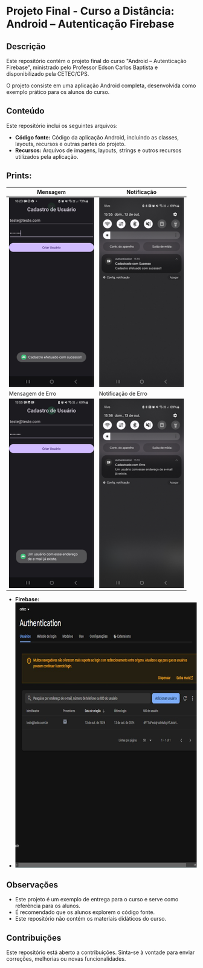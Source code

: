 # Projeto Final - Curso a Distância: Android – Autenticação Firebase

## Descrição

Este repositório contém o projeto final do curso "Android – Autenticação Firebase", ministrado pelo Professor Edson Carlos Baptista e disponibilizado pela CETEC/CPS. 

O projeto consiste em uma aplicação Android completa, desenvolvida como exemplo prático para os alunos do curso. 

## Conteúdo

Este repositório inclui os seguintes arquivos:

* **Código fonte:** Código da aplicação Android, incluindo as classes, layouts, recursos e outras partes do projeto.
* **Recursos:** Arquivos de imagens, layouts, strings e outros recursos utilizados pela aplicação.

## Prints:
| Mensagem | Notificação |
|---|---|
| <img src="img/print_msg_sucesso.jpg" height="500"> | <img src="img/print_notificacao_sucesso.jpg" height="500"> |
| Mensagem de Erro | Notificação de Erro |
| <img src="img/print_msg_error.jpg" height="500"> | <img src="img/print_notificacao_error.jpg" height="500"> |

* **Firebase:** 
* <img src="/img/print_firebase.jpg"  height="700">

## Observações

* Este projeto é um exemplo de entrega para o curso e serve como referência para os alunos.
* É recomendado que os alunos explorem o código fonte.
* Este repositório não contém os materiais didáticos do curso. 

## Contribuições

Este repositório está aberto a contribuições. Sinta-se à vontade para enviar correções, melhorias ou novas funcionalidades.
